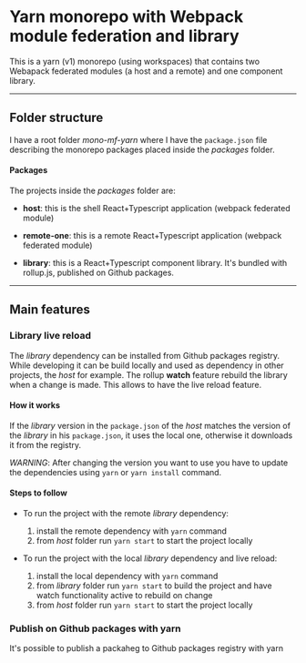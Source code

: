 # Yarn monorepo with Webpack module federation and library

This is a yarn (v1) monorepo (using workspaces) that contains two Webapack federated modules (a host and a remote) and one component library.

***

## Folder structure

I have a root folder *mono-mf-yarn* where I have the `package.json` file describing the monorepo packages placed inside the *packages* folder.

#### Packages

The projects inside the *packages* folder are:

- **host**: this is the shell React+Typescript application (webpack federated module)


- **remote-one**: this is a remote React+Typescript application (webpack federated module)


- **library**: this is a React+Typescript component library. It's bundled with rollup.js, published on Github packages.

***

## Main features

### Library live reload

The *library* dependency can be installed from Github packages registry.
While developing it can be build locally and used as dependency in other projects, the *host* for example. The rollup **watch** feature rebuild the library when a change is made. This allows to have the live reload feature.

#### How it works
If the *library* version in the `package.json` of the *host* matches the version of the *library* in his `package.json`, it uses the local one, otherwise it downloads it from the registry.
 
*WARNING*: After changing the version you want to use you have to update the dependencies using `yarn` or `yarn install` command.

#### Steps to follow

- To run the project with the remote *library* dependency:
  1. install the remote dependency with `yarn` command
  2. from *host* folder run `yarn start` to start the project locally


- To run the project with the local *library* dependency and live reload:
  1. install the local dependency with `yarn` command
  2. from *library* folder run `yarn start` to build the project and have watch functionality active to rebuild on change
  3. from *host* folder run `yarn start` to start the project locally

### Publish on Github packages with yarn

It's possible to publish a packaheg to Github packages registry with yarn

